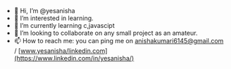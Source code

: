 - 👋 Hi, I’m @yesanisha
- 👀 I’m interested in learning.
- 🌱 I’m currently learning c,javascipt
- 💞️ I’m looking to collaborate on any small project as an amateur.
- 📫 How to reach me: you can ping me on anishakumari6145@gmail.com / [www.yesanisha/linkedin.com](https://www.linkedin.com/in/yesanisha/)

<!---
annunlimited/annunlimited is a ✨ special ✨ repository because its `README.md` (this file) appears on your GitHub profile.
You can click the Preview link to take a look at your changes.
--->
